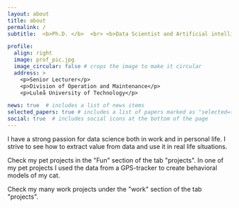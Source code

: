 ```yaml
---
layout: about
title: about
permalink: /
subtitle:  <b>Ph.D. </b>  <br> <b>Data Scientist and Artificial intelligence Generalist. </b>

profile:
  align: right
  image: prof_pic.jpg
  image_circular: false # crops the image to make it circular
  address: >
    <p>Senior Lecturer</p>
    <p>Division of Operation and Maintenance</p>
    <p>Luleå University of Technology</p>

news: true  # includes a list of news items
selected_papers: true # includes a list of papers marked as "selected={true}"
social: true  # includes social icons at the bottom of the page
---
```


I have a strong passion for data science both in work and in personal life. I strive to see how to extract value from data and use it in real life situations. 

Check my pet projects in the "Fun" section of the tab "projects". In one of my pet projects I used the data from a GPS-tracker to create behavioral models of my cat. 

Check my many work projects under the "work" section of the tab "projects".



